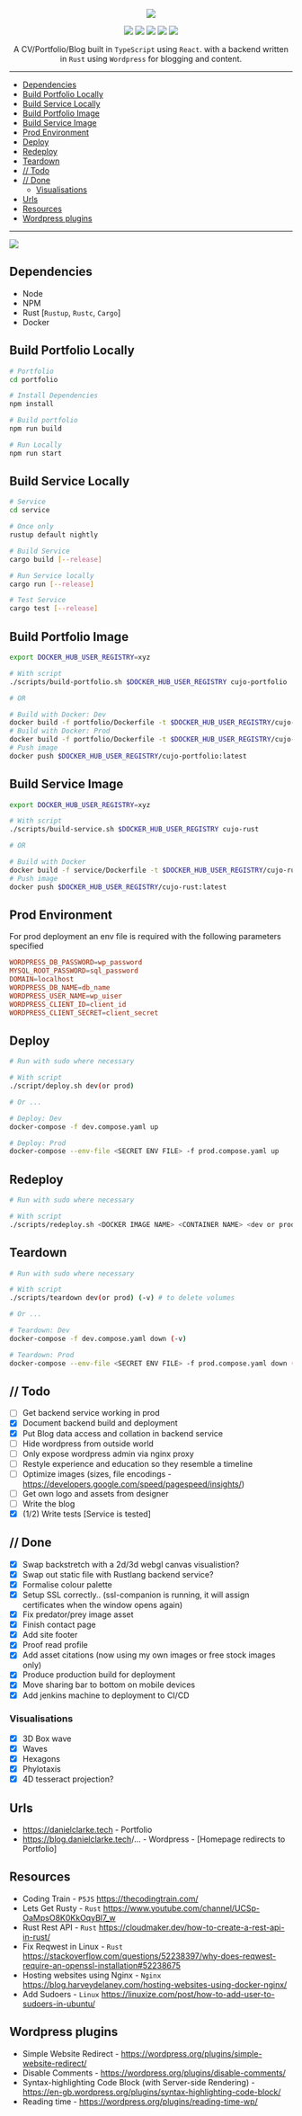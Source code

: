 
<center>

![](https://see.fontimg.com/api/renderfont4/owgBd/eyJyIjoiZnMiLCJoIjoyMDAsInciOjEwMDAsImZzIjoyMDAsImZnYyI6IiNGRjEwODciLCJiZ2MiOiIjRkZGRkZGIiwidCI6MX0/Q3Vqbw/roadrage.png)

</center> 

<link rel="stylesheet" href="https://cdn.jsdelivr.net/gh/devicons/devicon@v2.12.0/devicon.min.css">
<center style="font-size: 100px">
  <i class="devicon-rust-plain"></i>
  <i class="devicon-typescript-plain"></i>
  <i class="devicon-react-original"></i>
  <i class="devicon-docker-plain"></i>
  <i class="devicon-wordpress-plain"></i>
</center> 

<center>

  ![](https://img.shields.io/website?down_color=red&down_message=Down&up_color=green&up_message=Up&url=https%3A%2F%2Fdanielclarke.tech) ![](https://img.shields.io/mozilla-observatory/grade/danielclarke.tech?publish) ![](https://img.shields.io/github/commit-activity/w/DanielWilliamClarke/Cujo) ![](https://img.shields.io/github/last-commit/DanielWilliamClarke/Cujo) ![](https://img.shields.io/github/languages/count/DanielWilliamClarke/Cujo) 

A CV/Portfolio/Blog built in `TypeScript` using `React`. with a backend written in `Rust` using `Wordpress` for blogging and content.

</center> 

---

- [Dependencies](#dependencies)
- [Build Portfolio Locally](#build-portfolio-locally)
- [Build Service Locally](#build-service-locally)
- [Build Portfolio Image](#build-portfolio-image)
- [Build Service Image](#build-service-image)
- [Prod Environment](#prod-environment)
- [Deploy](#deploy)
- [Redeploy](#redeploy)
- [Teardown](#teardown)
- [// Todo](#-todo)
- [// Done](#-done)
  - [Visualisations](#visualisations)
- [Urls](#urls)
- [Resources](#resources)
- [Wordpress plugins](#wordpress-plugins)

---

![](./portfolio/src/assets/p2_2.gif)

## Dependencies

- Node
- NPM
- Rust [`Rustup`, `Rustc`, `Cargo`]
- Docker

## Build Portfolio Locally

```bash
# Portfolio
cd portfolio

# Install Dependencies
npm install

# Build portfolio
npm run build

# Run Locally
npm run start
```

## Build Service Locally

```bash
# Service
cd service

# Once only
rustup default nightly

# Build Service
cargo build [--release]

# Run Service locally 
cargo run [--release]

# Test Service 
cargo test [--release]
```

## Build Portfolio Image

```bash
export DOCKER_HUB_USER_REGISTRY=xyz

# With script
./scripts/build-portfolio.sh $DOCKER_HUB_USER_REGISTRY cujo-portfolio

# OR

# Build with Docker: Dev
docker build -f portfolio/Dockerfile -t $DOCKER_HUB_USER_REGISTRY/cujo-portfolio:latest ./portfolio
# Build with Docker: Prod
docker build -f portfolio/Dockerfile -t $DOCKER_HUB_USER_REGISTRY/cujo-portfolio:latest --build-arg BUILD_MODE=":prod" ./portfolio
# Push image
docker push $DOCKER_HUB_USER_REGISTRY/cujo-portfolio:latest
```

## Build Service Image

```bash
export DOCKER_HUB_USER_REGISTRY=xyz

# With script
./scripts/build-service.sh $DOCKER_HUB_USER_REGISTRY cujo-rust

# OR

# Build with Docker
docker build -f service/Dockerfile -t $DOCKER_HUB_USER_REGISTRY/cujo-rust:latest ./service
# Push image
docker push $DOCKER_HUB_USER_REGISTRY/cujo-rust:latest
```

## Prod Environment

For prod deployment an env file is required with  the following parameters specified

```conf
WORDPRESS_DB_PASSWORD=wp_password
MYSQL_ROOT_PASSWORD=sql_password
DOMAIN=localhost
WORDPRESS_DB_NAME=db_name
WORDPRESS_USER_NAME=wp_uiser
WORDPRESS_CLIENT_ID=client_id
WORDPRESS_CLIENT_SECRET=client_secret
```

## Deploy

```bash
# Run with sudo where necessary

# With script
./script/deploy.sh dev(or prod)

# Or ...

# Deploy: Dev
docker-compose -f dev.compose.yaml up

# Deploy: Prod
docker-compose --env-file <SECRET ENV FILE> -f prod.compose.yaml up
```

## Redeploy

```bash
# Run with sudo where necessary

# With script
./scripts/redeploy.sh <DOCKER IMAGE NAME> <CONTAINER NAME> <dev or prod>
```

## Teardown

```bash
# Run with sudo where necessary

# With script
./scripts/teardown dev(or prod) (-v) # to delete volumes

# Or ...

# Teardown: Dev
docker-compose -f dev.compose.yaml down (-v)

# Teardown: Prod
docker-compose --env-file <SECRET ENV FILE> -f prod.compose.yaml down (-v)
```

## // Todo

- [ ] Get backend service working in prod
- [x] Document backend build and deployment
- [x] Put Blog data access and collation in backend service
- [ ] Hide wordpress from outside world
- [ ] Only expose wordpress admin via nginx proxy
- [ ] Restyle experience and education so they resemble a timeline
- [ ] Optimize images (sizes, file encodings - <https://developers.google.com/speed/pagespeed/insights/>)
- [ ] Get own logo and assets from designer
- [ ] Write the blog
- [x] (1/2) Write tests [Service is tested]

## // Done

- [x] Swap backstretch with a 2d/3d webgl canvas visualistion?
- [x] Swap out static file with Rustlang backend service?
- [x] Formalise colour palette
- [x] Setup SSL correctly.. (ssl-companion is running, it will assign certificates when the window opens again)
- [x] Fix predator/prey image asset
- [x] Finish contact page
- [x] Add site footer
- [x] Proof read profile
- [x] Add asset citations (now using my own images or free stock images only)
- [x] Produce production build for deployment
- [x] Move sharing bar to bottom on mobile devices
- [x] Add jenkins machine to deployment to CI/CD

### Visualisations

- [x] 3D Box wave
- [x] Waves
- [x] Hexagons
- [x] Phylotaxis
- [x] 4D tesseract projection?

## Urls

- <https://danielclarke.tech> - Portfolio
- <https://blog.danielclarke.tech>/... - Wordpress - [Homepage redirects to Portfolio]

##  Resources

- Coding Train - `P5JS` <https://thecodingtrain.com/>
- Lets Get Rusty - `Rust` <https://www.youtube.com/channel/UCSp-OaMpsO8K0KkOqyBl7_w>
- Rust Rest API - `Rust` <https://cloudmaker.dev/how-to-create-a-rest-api-in-rust/>
- Fix Reqwest in Linux - `Rust` <https://stackoverflow.com/questions/52238397/why-does-reqwest-require-an-openssl-installation#52238675>
- Hosting websites using Nginx - `Nginx` <https://blog.harveydelaney.com/hosting-websites-using-docker-nginx/>
- Add Sudoers - `Linux` <https://linuxize.com/post/how-to-add-user-to-sudoers-in-ubuntu/>

## Wordpress plugins

- Simple Website Redirect - <https://wordpress.org/plugins/simple-website-redirect/>
- Disable Comments - <https://wordpress.org/plugins/disable-comments/>
- Syntax-highlighting Code Block (with Server-side Rendering) - <https://en-gb.wordpress.org/plugins/syntax-highlighting-code-block/>
- Reading time - <https://wordpress.org/plugins/reading-time-wp/>
